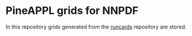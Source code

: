 # PineAPPL grids for NNPDF
In this repository grids generated from the
[runcards](https://github.com/NNPDF/runcards) repository are stored.
